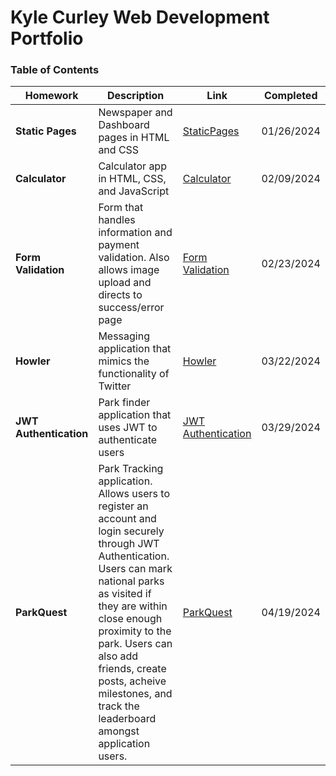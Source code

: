 # Kyle Curley Web Development Portfolio
### Table of Contents

| **Homework** | **Description**   | **Link** | **Completed** |
|--------------|-------------------|----------|--------------|
| **Static Pages**      | Newspaper and Dashboard pages in HTML and CSS  |[StaticPages](https://github.com/kylecurley18/WebDevelopment/tree/main/StaticPages) |  01/26/2024  |
| **Calculator**      | Calculator app in HTML, CSS, and JavaScript | [Calculator](https://github.com/kylecurley18/WebDevelopment/tree/main/Calculator)| 02/09/2024 |
| **Form Validation**      | Form that handles information and payment validation. Also allows image upload and directs to success/error page | [Form Validation](https://github.com/kylecurley18/WebDevelopment/tree/main/FormValidation)| 02/23/2024 |
| **Howler**      | Messaging application that mimics the functionality of Twitter | [Howler](https://github.com/kylecurley18/WebDevelopment/tree/main/Howler)| 03/22/2024 |
| **JWT Authentication**      | Park finder application that uses JWT to authenticate users  |[JWT Authentication](https://github.com/kylecurley18/WebDevelopment/tree/main/JWTAuthentication) |      03/29/2024 |
| **ParkQuest**      | Park Tracking application. Allows users to register an account and login securely through JWT Authentication. Users can mark national parks as visited if they are within close enough proximity to the park. Users can also add friends, create posts, acheive milestones, and track the leaderboard amongst application users.  |[ParkQuest](https://github.com/kylecurley18/WebDevelopment/tree/main/ParkQuest) |      04/19/2024 |

